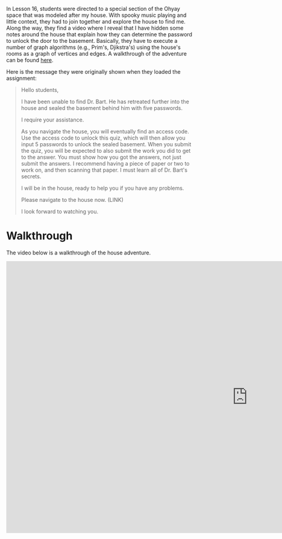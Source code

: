 ---
---

In Lesson 16, students were directed to a special section of the Ohyay space that was modeled after my house. With spooky music playing and little context, they had to join together and explore the house to find me. Along the way, they find a video where I reveal that I have hidden some notes around the house that explain how they can determine the password to unlock the door to the basement. Basically, they have to execute a number of graph algorithms (e.g., Prim's, Djikstra's) using the house's rooms as a graph of vertices and edges. A walkthrough of the adventure can be found [here](TODO).

Here is the message they were originally shown when they loaded the assignment:


> Hello students,
> 
> I have been unable to find Dr. Bart. He has retreated further into the house and sealed the basement behind him with five passwords.
> 
> I require your assistance.
>
> As you navigate the house, you will eventually find an access code. Use the access code to unlock this quiz, which will then allow you input 5 passwords to unlock the sealed basement.
> When you submit the quiz, you will be expected to also submit the work you did to get to the answer. You must show how you got the answers, not just submit the answers. I recommend having a piece of paper or two to work on, and then scanning that paper. I must learn all of Dr. Bart's secrets.
>
> I will be in the house, ready to help you if you have any problems.
>
> Please navigate to the house now. (LINK)
>
> I look forward to watching you.

# Walkthrough

The video below is a walkthrough of the house adventure.

<iframe width="1280" height="720" src="https://www.youtube.com/embed/7kdPezAlN2g" title="YouTube video player" frameborder="0" allow="accelerometer; autoplay; clipboard-write; encrypted-media; gyroscope; picture-in-picture" allowfullscreen></iframe>